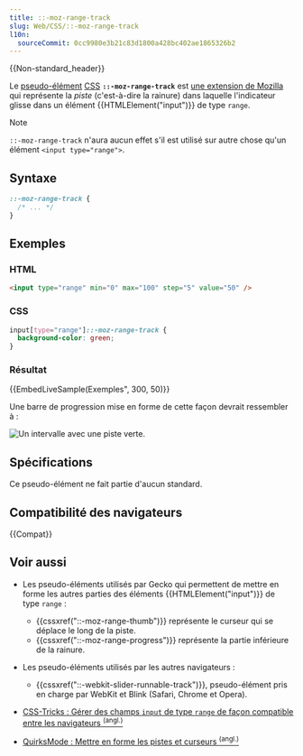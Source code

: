 ```yaml
---
title: ::-moz-range-track
slug: Web/CSS/::-moz-range-track
l10n:
  sourceCommit: 0cc9980e3b21c83d1800a428bc402ae1865326b2
---
```


{{Non-standard_header}}

Le [pseudo-élément](/fr/docs/Web/CSS/Pseudo-elements) [CSS](/fr/docs/Web/CSS) **`::-moz-range-track`** est [une extension de Mozilla](/fr/docs/Web/CSS/Mozilla_Extensions) qui représente la _piste_ (c'est-à-dire la rainure) dans laquelle l'indicateur glisse dans un élément {{HTMLElement("input")}} de type `range`.

> [!NOTE]
> `::-moz-range-track` n'aura aucun effet s'il est utilisé sur autre chose qu'un élément `<input type="range">`.

## Syntaxe

```css
::-moz-range-track {
  /* ... */
}
```

## Exemples

### HTML

```html
<input type="range" min="0" max="100" step="5" value="50" />
```

### CSS

```css
input[type="range"]::-moz-range-track {
  background-color: green;
}
```

### Résultat

{{EmbedLiveSample(Exemples", 300, 50)}}

Une barre de progression mise en forme de cette façon devrait ressembler à&nbsp;:

![Un intervalle avec une piste verte.](screen_shot_2015-12-04_at_10.14.34.png)

## Spécifications

Ce pseudo-élément ne fait partie d'aucun standard.

## Compatibilité des navigateurs

{{Compat}}

## Voir aussi

- Les pseudo-éléments utilisés par Gecko qui permettent de mettre en forme les autres parties des éléments {{HTMLElement("input")}} de type `range`&nbsp;:
  - {{cssxref("::-moz-range-thumb")}} représente le curseur qui se déplace le long de la piste.
  - {{cssxref("::-moz-range-progress")}} représente la partie inférieure de la rainure.

- Les pseudo-éléments utilisés par les autres navigateurs&nbsp;:
  - {{cssxref("::-webkit-slider-runnable-track")}}, pseudo-élément pris en charge par WebKit et Blink (Safari, Chrome et Opera).

- [CSS-Tricks&nbsp;: Gérer des champs `input` de type `range` de façon compatible entre les navigateurs <sup>(angl.)</sup>](https://css-tricks.com/styling-cross-browser-compatible-range-inputs-css/)
- [QuirksMode&nbsp;: Mettre en forme les pistes et curseurs <sup>(angl.)</sup>](https://www.quirksmode.org/blog/archives/2015/11/styling_and_scr.html)
